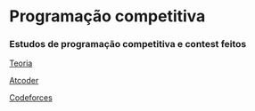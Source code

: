 # Programação competitiva

### Estudos de programação competitiva e contest feitos

<a href="https://github.com/Nanashii76/comp_prog/tree/main/theory"> Teoria </a>

<a href="https://github.com/Nanashii76/comp_prog/tree/main/Atcoder/"> Atcoder </a>

<a href="https://github.com/Nanashii76/comp_prog/tree/main/Codeforces/"> Codeforces </a>
